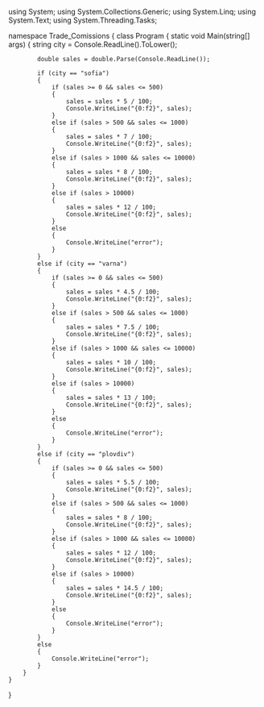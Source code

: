 using System;
using System.Collections.Generic;
using System.Linq;
using System.Text;
using System.Threading.Tasks;

namespace Trade_Comissions
{
    class Program
    {
        static void Main(string[] args)
        {
            string city = Console.ReadLine().ToLower();

            double sales = double.Parse(Console.ReadLine());

            if (city == "sofia")
            {
                if (sales >= 0 && sales <= 500)
                {
                    sales = sales * 5 / 100;
                    Console.WriteLine("{0:f2}", sales);
                }
                else if (sales > 500 && sales <= 1000)
                {
                    sales = sales * 7 / 100;
                    Console.WriteLine("{0:f2}", sales);
                }
                else if (sales > 1000 && sales <= 10000)
                {
                    sales = sales * 8 / 100;
                    Console.WriteLine("{0:f2}", sales);
                }
                else if (sales > 10000)
                {
                    sales = sales * 12 / 100;
                    Console.WriteLine("{0:f2}", sales);
                }
                else
                {
                    Console.WriteLine("error");
                }
            }
            else if (city == "varna")
            {
                if (sales >= 0 && sales <= 500)
                {
                    sales = sales * 4.5 / 100;
                    Console.WriteLine("{0:f2}", sales);
                }
                else if (sales > 500 && sales <= 1000)
                {
                    sales = sales * 7.5 / 100;
                    Console.WriteLine("{0:f2}", sales);
                }
                else if (sales > 1000 && sales <= 10000)
                {
                    sales = sales * 10 / 100;
                    Console.WriteLine("{0:f2}", sales);
                }
                else if (sales > 10000)
                {
                    sales = sales * 13 / 100;
                    Console.WriteLine("{0:f2}", sales);
                }
                else
                {
                    Console.WriteLine("error");
                }
            }
            else if (city == "plovdiv")
            {
                if (sales >= 0 && sales <= 500)
                {
                    sales = sales * 5.5 / 100;
                    Console.WriteLine("{0:f2}", sales);
                }
                else if (sales > 500 && sales <= 1000)
                {
                    sales = sales * 8 / 100;
                    Console.WriteLine("{0:f2}", sales);
                }
                else if (sales > 1000 && sales <= 10000)
                {
                    sales = sales * 12 / 100;
                    Console.WriteLine("{0:f2}", sales);
                }
                else if (sales > 10000)
                {
                    sales = sales * 14.5 / 100;
                    Console.WriteLine("{0:f2}", sales);
                }
                else
                {
                    Console.WriteLine("error");
                }
            }
            else
            {
                Console.WriteLine("error");
            }
        }
    }
}
